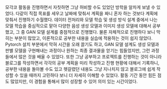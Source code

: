 모각코 활동을 진행하면서 자칫하면 그냥 허비할 수도 있었던 방학을 알차게 보낼 수 있었다. 다같이 직접 목표를 세우고 날짜에 맞춰서 계획을 짜니 혼자 하는 것보다 계획에 맞춰서 진행하기 수월했다. 데이터 전처리와 모델 학습 및 생성 방식 설계 중에서 나는 모델 학습을 중심적으로 맡아 다양한 음성 생성 모델과 이미지 생성 모델에 대해서 공부했고, 그 중 GAN 모델 설계를 중점적으로 진행했다. 물론 자체적으로 진행하다 보니 막히는 부분이 많았고, 이론적으로 공부한 내용을 실습에 적용하는 것이 쉽지 않았다. Pytorch 설치 부분에서 막혀 시간을 오래 끌기도 하고, GAN 모델 설계도 생성 모델과 판별 모델을 구현해내는 과정이나 원하는 최종 결과물을 얻기는 힘들었지만, 그런 과정들에서 많은 것을 배울 수 있었다. 또한 그냥 공부하고 프로젝트를 진행하는 것이 아니라 블로그를 작성하면서 각각의 공부 계획을 미리 작성하고 진행 현황에 대해서 기록하니, 공부한 내용을 돌아볼 수도 있고 헷갈렸던 내용도 그냥 지나치지 않고 블로그에 쉽게 작성할 수 있을 때까지 고민하다 보니 더 자세히 이해할 수 있었다. 활동 기간 동안 힘든 점도 많았지만, 이 경험을 통해서 많이 성장할 수 있어 의미 있는 시간이었다.